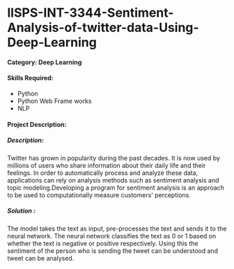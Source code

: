 # llSPS-INT-3344-Sentiment-Analysis-of-twitter-data-Using-Deep-Learning

#### Category: Deep Learning

#### Skills Required:
- Python
- Python Web Frame works
- NLP

#### Project Description:

##### Description:
Twitter has grown in popularity during the past decades. It is now used by millions of users who share information about their daily life and their feelings. In order to automatically process and analyze these data, applications can rely on analysis methods such as sentiment analysis and topic modeling.Developing a program for sentiment analysis is an approach to be used to computationally measure customers' perceptions.

##### Solution :
The model takes the text as input, pre-processes the text and sends it to the neural network. The neural network classifies the text as 0 or 1 based on whether the text is negative or positive respectively. Using this the sentiment of the person who is sending the tweet can be understood and tweet can be analysed.
